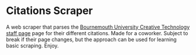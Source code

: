 # Citations Scraper
A web scraper that parses the [Bournemouth University Creative Technology staff page](https://www.bournemouth.ac.uk/about/our-faculties/faculty-science-technology/our-departments/department-creative-technology/department-creative-technology-staff) page for their different citations.  Made for a coworker.  Subject to break if their page changes, but the approach can be used for learning basic scraping.  Enjoy.
